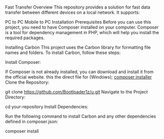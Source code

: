 Fast Transfer
Overview
This repository provides a solution for fast data transfer between different devices on a local network. It supports:

PC to PC
Mobile to PC
Installation
Prerequisites
Before you can use this project, you need to have Composer installed on your computer. Composer is a tool for dependency management in PHP, which will help you install the required packages.

Installing Carbon
This project uses the Carbon library for formatting file names and folders. To install Carbon, follow these steps:

Install Composer:

If Composer is not already installed, you can download and install it from the official website.
this the direct file for (Windows); <a href="https://getcomposer.org/Composer-Setup.exe">composer installer</a><br>
Clone the Repository:

git clone https://github.com/Bootloader1z/u.git
Navigate to the Project Directory:

cd your-repository
Install Dependencies:

Run the following command to install Carbon and any other dependencies defined in composer.json:

composer install
